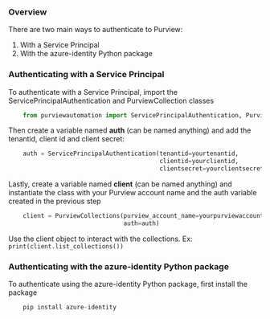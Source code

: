 ### Overview 

There are two main ways to authenticate to Purview:

1. With a Service Principal
2. With the azure-identity Python package 

### Authenticating with a Service Principal 

To authenticate with a Service Principal, import the ServicePrincipalAuthentication and PurviewCollection classes 
```Python
    from purviewautomation import ServicePrincipalAuthentication, PurviewCollection
```

Then create a variable named **auth** (can be named anything) and add the tenantid, client id and client secret:

```Python
    auth = ServicePrincipalAuthentication(tenantid=yourtenantid, 
                                          clientid=yourclientid, 
                                          clientsecret=yourclientsecret)
```

Lastly, create a variable named **client** (can be named anything) and instantiate the class with your Purview account name and the auth variable created in the previous step

```Python
    client = PurviewCollections(purview_account_name=yourpurviewaccountname,
                                auth=auth)
```

Use the client object to interact with the collections. Ex: `print(client.list_collections())`

### Authenticating with the azure-identity Python package

To authenticate using the azure-identity Python package, first install the package 
    
```Python
    pip install azure-identity
```



